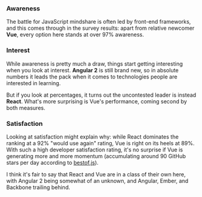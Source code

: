 ### Awareness

The battle for JavaScript mindshare is often led by front-end frameworks, and this comes through in the survey results: apart from relative newcomer **Vue**, every option here stands at over 97% awareness. 

### Interest

While awareness is pretty much a draw, things start getting interesting when you look at interest. **Angular 2** is still brand new, so in absolute numbers it leads the pack when it comes to technologies people are interested in learning. 

But if you look at percentages, it turns out the uncontested leader is instead **React**. What's more surprising is Vue's performance, coming second by both measures. 

### Satisfaction

Looking at satisfaction might explain why: while React dominates the ranking at a 92% "would use again" rating, Vue is right on its heels at 89%. With such a high developer satisfaction rating, it's no surprise if Vue is generating more and more momentum (accumulating around 90 GitHub stars per day according to [bestof.js](http://bestof.js.org/)). 

I think it's fair to say that React and Vue are in a class of their own here, with Angular 2 being somewhat of an unknown, and Angular, Ember, and Backbone trailing behind. 